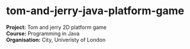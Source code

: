 # tom-and-jerry-java-platform-game

**Project:** Tom and jerry 2D platform game  
**Course:** Programming in Java  
**Organisation:** City, Univeristy of London  
